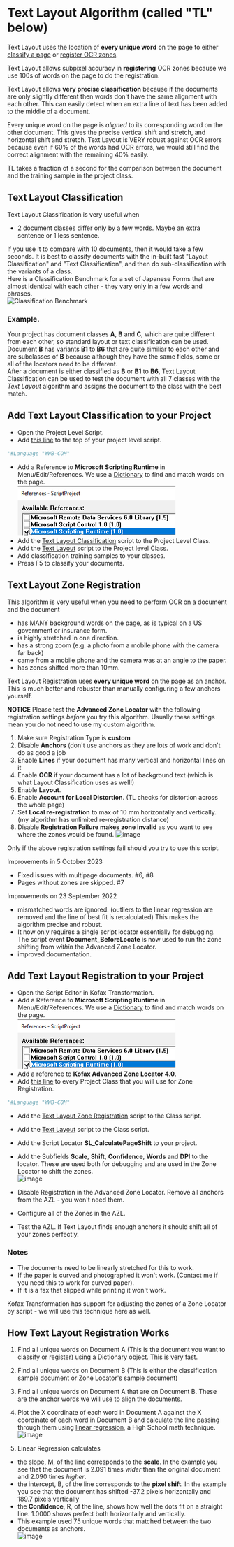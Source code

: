 # Text Layout Algorithm (called "TL" below)
Text Layout uses the location of **every unique word** on the page to either [classify a page]() or [register OCR zones]().  

Text Layout allows subpixel accuracy in **registering** OCR zones because we  use 100s of words on the page to do the registration.

Text Layout  allows **very precise classification** because if the documents are only slightly different then words don't have the same alignment with each other. This can easily detect when an extra line of text has been added to the middle of a document.

Every unique word on the page is *aligned* to its corresponding word on the other document. This gives the precise vertical shift and stretch, and horizontal shift and stretch. Text Layout is VERY robust against OCR errors because even if 60% of the words had OCR errors, we would still find the correct alignment with the remaining 40% easily.  

TL takes a fraction of a second for the comparison between the document and the training sample in the project class.

## Text Layout Classification
Text Layout Classification is very useful when
*  2 document classes differ only by a few words. Maybe an extra sentence or 1 less sentence.

 If you use it to compare with 10 documents, then it would take a few seconds. It is best to classify documents with the in-built fast "Layout Classification" and "Text Classification", and then do sub-classification with the variants of a class.  
Here is a Classification Benchmark for a set of Japanese Forms that are almost identical with each other - they vary only in a few words and phrases.  
 ![Classification Benchmark](https://user-images.githubusercontent.com/47416964/88191031-491d1180-cc3b-11ea-910c-07834060d9c7.png)

 ### Example.
 Your project has document classes **A**, **B** and **C**, which are quite different from each other, so standard layout or text classification can be used. Document **B** has variants **B1** to **B6** that are quite similiar to each other and are subclasses of **B** because although they have the same fields, some or all of the locators need to be different.    
 After a document is either classified as **B** or **B1** to **B6**, Text Layout Classification can be used to test the document with all 7 classes with the *Text Layout* algorithm and assigns the document to the class with the best match.

## Add Text Layout Classification to your Project
* Open the Project Level Script.  
* Add [this line](https://www.winwrap.com/web2/basic/#!/ref/WWB-doc_language_def.htm) to the top of your project level script.
```vb
'#Language "WWB-COM"
```
* Add a Reference to **Microsoft Scripting Runtime** in Menu/Edit/References. We use a [Dictionary](https://learn.microsoft.com/en-us/office/vba/Language/Reference/User-Interface-Help/dictionary-object) to find and match words on the page.  
![Microsoft Scripting Runtime](images/MicrosoftScriptingRuntime.png)
* Add the [Text Layout Classification](/Text%20Layout%20Classification.vb) script to the Project Level Class.
* Add the [Text Layout](/Text%20Layout.vb) script to the Project level Class.
* Add classification training samples to your classes.
* Press F5 to classify your documents.


## Text Layout Zone Registration
This algorithm is very useful when you need to perform OCR on a document and the document 
* has MANY background words on the page, as is typical on a US government or insurance form.
* is highly stretched in one direction. 
* has a strong zoom (e.g. a photo from a mobile phone with the camera far back) 
* came from a mobile phone and the camera was at an angle to the paper.
* has zones shifted more than 10mm.

Text Layout Registration uses **every unique word** on the page as an anchor. This is much better and robuster than manually configuring a few anchors yourself.  

**NOTICE** Please test the **Advanced Zone Locator** with the following registration settings *before* you try this algorithm.
Usually these settings mean you do not need to use my custom algorithm.
1. Make sure Registration Type is **custom**
1. Disable **Anchors** (don't use anchors as they are lots of work and don't do as good a job 
1. Enable **Lines** if your document has many vertical and horizontal lines on it
1. Enable **OCR** if your document has a lot of background text (which is what Layout Classification uses as well!)
1. Enable **Layout**.
1. Enable **Account for Local Distortion**.   (TL checks for distortion across the whole page)
1. Set **Local re-registration** to max of 10 mm horizontally and vertically. (my algorithm has unlimited re-registration distance)
1. Disable **Registration Failure makes zone invalid** as you want to see where the zones would be found.
![image](https://user-images.githubusercontent.com/47416964/87690499-d66aec80-c789-11ea-8bcc-618a41180ae1.png)

Only if the above registration settings fail should you try to use this script.

Improvements in 5 October 2023
* Fixed issues with multipage documents. #6, #8 
* Pages without zones are skipped.  #7  

Improvements on 23 September 2022
* mismatched words are ignored. (outliers to the linear regression are removed and the line of best fit is recalculated) This makes the algorithm precise and robust.
* It now only requires a single script locator essentially for debugging. The script event **Document_BeforeLocate** is now used to run the zone shifting from *within* the Advanced Zone Locator. 
* improved documentation. 

## Add Text Layout Registration to your Project
* Open the Script Editor in Kofax Transformation.
* Add a Reference to **Microsoft Scripting Runtime** in Menu/Edit/References. We use a [Dictionary](https://learn.microsoft.com/en-us/office/vba/Language/Reference/User-Interface-Help/dictionary-object) to find and match words on the page.  
![Microsoft Scripting Runtime](images/MicrosoftScriptingRuntime.png)
* Add a reference to **Kofax Advanced Zone Locator 4.0**.
* Add [this line](https://www.winwrap.com/web2/basic/#!/ref/WWB-doc_language_def.htm)  to every Project Class that you will use for Zone Registration.
```vb
'#Language "WWB-COM"
```
* Add the [Text Layout Zone Registration](/Text%20Layout%20Zone%20Registration.vb) script to the Class script.
* Add the [Text Layout](/Text%20Layout.vb) script to the Class script.
* Add the Script Locator **SL_CalculatePageShift** to your project.  
* Add the Subfields  **Scale**, **Shift**, **Confidence**, **Words** and **DPI** to the locator. These are used both for debugging and are used in the Zone Locator to shift the zones.  
![image](https://user-images.githubusercontent.com/47416964/191963050-dba951ae-575e-41cc-9547-626c4b9f9ba9.png)

* Disable Registration in the Advanced Zone Locator. Remove all anchors from the AZL - you won't need them.
* Configure all of the Zones in the AZL.
* Test the AZL. If Text Layout finds enough anchors it should shift all of your zones perfectly.

### Notes
* The documents need to be linearly stretched for this to work.
* If the paper is curved and photographed it won't work. (Contact me if you need this to work for curved paper).
* If it is a fax that slipped while printing it won't work.

Kofax Transformation has support for adjusting the zones of a Zone Locator by script - we will use this technique here as well.

## How Text Layout Registration Works
1. Find all unique words on Document A (This is the document you want to classify or register) using a Dictionary object. This is very fast.
2. Find all unique words on Document B (This is either the classification sample document or Zone Locator's sample document)
3. Find all unique words on Document A that are on Document B. These are the anchor words we will use to align the documents.
4. Plot the X coordinate of each word in Document A against the X coordinate of each word in Document B and calculate the line passing through them using [linear regression](https://www.easycalculation.com/statistics/learn-regression.php), a High School math technique.  
![image](https://user-images.githubusercontent.com/47416964/191963260-bea2e2cd-7478-4559-8b6d-87a70ce34d8d.png)

5. Linear Regression calculates 
* the slope, M, of the line corresponds to the **scale**. In the example you see that the document is 2.091 times *wider* than the original document and 2.090 times *higher*.
* the intercept, B, of the line corresponds to the **pixel shift**. In the example you see that the document has shifted -37.2 pixels horizontally and 189.7 pixels vertically
* the **Confidence**, R, of the line, shows how well the dots fit on a straight line. 1.0000 shows perfect both horizontally and vertically.
* This example used 75 unique words that matched between the two documents as anchors.   
![image](https://user-images.githubusercontent.com/47416964/191963050-dba951ae-575e-41cc-9547-626c4b9f9ba9.png)
